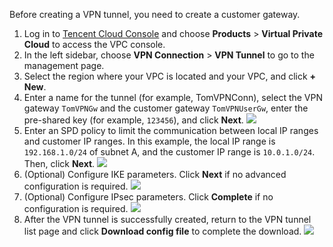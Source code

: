 Before creating a VPN tunnel, you need to create a customer gateway.
1. Log in to [Tencent Cloud Console](https://console.cloud.tencent.com/) and choose **Products** > **Virtual Private Cloud** to access the VPC console.
2. In the left sidebar, choose **VPN Connection** > **VPN Tunnel** to go to the management page.
3. Select the region where your VPC is located and your VPC, and click **+ New**.
4. Enter a name for the tunnel (for example, TomVPNConn), select the VPN gateway `TomVPNGw` and the customer gateway `TomVPNUserGw`, enter the pre-shared key (for example, `123456`), and click **Next**.
 ![](https://main.qcloudimg.com/raw/16563ad3fdf63ce147bd2ffa35e5d014.png)
5. Enter an SPD policy to limit the communication between local IP ranges and customer IP ranges. In this example, the local IP range is `192.168.1.0/24` of subnet A, and the customer IP range is `10.0.1.0/24`. Then, click **Next**.
 ![](https://main.qcloudimg.com/raw/ee39d49c99ab4cd5883af7d2adb71788.png)
6. (Optional) Configure IKE parameters. Click **Next** if no advanced configuration is required.
 ![](https://main.qcloudimg.com/raw/4c003c6438a4c8e47e8057113edb1371.png)
7. (Optional) Configure IPsec parameters. Click **Complete** if no configuration is required.
 ![](https://main.qcloudimg.com/raw/3fe3a316218c475f6b5bfcf7a871167a.png)
8. After the VPN tunnel is successfully created, return to the VPN tunnel list page and click **Download config file** to complete the download.
 ![](https://main.qcloudimg.com/raw/00575f0bbbfb9aae0442731db89d042c.png)
